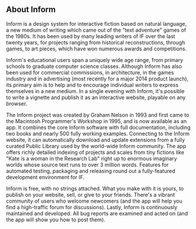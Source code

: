 ## About Inform

Inform is a design system for interactive fiction based on natural
language, a new medium of writing which came out of the "text adventure"
games of the 1980s.
It has been used by many leading writers of IF over the last twenty
years, for projects ranging from historical reconstructions, through
games, to art pieces, which have won numerous awards and competitions.

Inform's educational users span a uniquely wide age range, from primary
schools to graduate computer science classes.
Although Inform has also been used for commercial commissions, in
architecture, in the games industry and in advertising (most recently
for a major 2014 product launch), its primary aim is to help and to
encourage individual writers to express themselves in a new medium.
In a single evening with Inform, it's possible to write a vignette and
publish it as an interactive website, playable on any browser.

The Inform project was created by Graham Nelson in 1993 and first came
to the Macintosh Programmer's Workshop in 1995, and is now available as
an app.
It combines the core Inform software with full documentation, including
two books and nearly 500 fully working examples.
Connecting to the Inform website, it can automatically download and
update extensions from a fully curated Public Library used by the
world-wide Inform community.
The app offers richly detailed indexing of projects and scales from tiny
fictions like "Kate is a woman in the Research Lab" right up to enormous
imaginary worlds whose source text runs to over 3 million words.
Features for automated testing, packaging and releasing round out a
fully-featured development environment for IF.

Inform is free, with no strings attached.
What you make with it is yours, to publish on your website, sell, or
give to your friends.
There's a vibrant community of users who welcome newcomers (and the app
will help you find a high-traffic forum for discussions).
Lastly, Inform is continuously maintained and developed.
All bug reports are examined and acted on (and the app will show you how
to post them).
